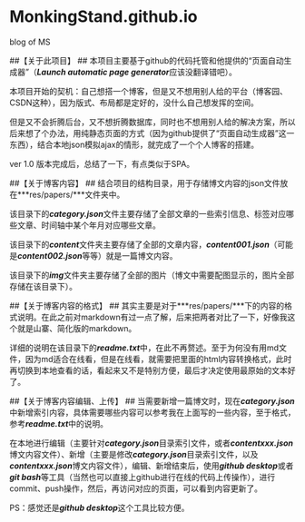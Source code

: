 # MonkingStand.github.io #
blog of MS

##【关于此项目】 ##
本项目主要基于github的代码托管和他提供的“页面自动生成器”（***Launch automatic page generator***应该没翻译错吧）。

本项目开始的契机：自己想搭一个博客，但是又不想用别人给的平台（博客园、CSDN这种），因为版式、布局都是定好的，没什么自己想发挥的空间。

但是又不会折腾后台，又不想折腾数据库，同时也不想用别人给的解决方案，所以后来想了个办法，用纯静态页面的方式（因为github提供了“页面自动生成器”这一东西），结合本地json模拟ajax的情形，就完成了一个个人博客的搭建。

ver 1.0 版本完成后，总结了一下，有点类似于SPA。


##【关于博客内容】 ##
结合项目的结构目录，用于存储博文内容的json文件放在***res/papers/***文件夹中。

该目录下的***category.json***文件主要存储了全部文章的一些索引信息、标签对应哪些文章、时间轴中某个年月对应哪些文章。

该目录下的***content***文件夹主要存储了全部的文章内容，***content001.json***（可能是***content002.json***等等）就是一篇博文内容。

该目录下的***img***文件夹主要存储了全部的图片（博文中需要配图显示的，图片全部存储在该目录下）。


##【关于博客内容的格式】 ##
其实主要是对于***res/papers/***下的内容的格式说明。在此之前对markdown有过一点了解，后来把两者对比了一下，好像我这个就是山寨、简化版的markdown。

详细的说明在该目录下的***readme.txt***中，在此不再赘述。至于为何没有用md文件，因为md适合在线看，但是在线看，就需要把里面的html内容转换格式，此时再切换到本地查看的话，看起来又不是特别方便，最后才决定使用最原始的文本好了。


##【关于博客内容编辑、上传】  ##
当需要新增一篇博文时，现在***category.json***中新增索引内容，具体需要哪些内容可以参考我在上面写的一些内容，至于格式，参考***readme.txt***中的说明。

在本地进行编辑（主要针对***category.json***目录索引文件，或者***contentxxx.json***博文内容文件）、新增（主要是修改***category.json***目录索引文件，以及***contentxxx.json***博文内容文件），编辑、新增结束后，使用***github desktop***或者***git bash***等工具（当然也可以直接上github进行在线的代码上传操作），进行commit、push操作，然后，再访问对应的页面，可以看到内容更新了。

PS：感觉还是***github desktop***这个工具比较方便。
